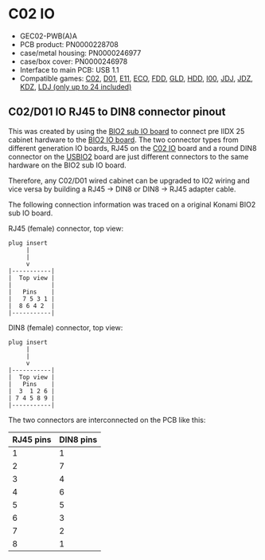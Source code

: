 # C02 IO

* GEC02-PWB(A)A
* PCB product: PN0000228708
* case/metal housing: PN0000246977
* case/box cover: PN0000246978
* Interface to main PCB: USB 1.1
* Compatible games: [C02](../software/C02.md), [D01](../software/D01.md), [E11](../software/E11.md),
[ECO](../software/ECO.md), [FDD](../software/FDD.md), [GLD](../software/GLD.md), [HDD](../software/HDD.md),
[I00](../software/I00.md), [JDJ](../software/JDJ.md), [JDZ](../software/JDZ.md), [KDZ](../software/KDZ.md),
[LDJ (only up to 24 included)](../software/LDJ.md)

## C02/D01 IO RJ45 to DIN8 connector pinout

This was created by using the [BIO2 sub IO board](../io.md#bio2-ldj-sub-io) to connect pre IIDX 25 cabinet
hardware to the [BIO2 IO board](../io.md#bio2). The two connector types from different generation IO boards, RJ45
on the [C02 IO](#c02-io) board and a round DIN8 connector on the [USBIO2](../io.md#usbio2) board are just
different connectors to the same hardware on the BIO2 sub IO board.

Therefore, any C02/D01 wired cabinet can be upgraded to IO2 wiring and vice versa by building
a RJ45 -> DIN8 or DIN8 -> RJ45 adapter cable.

The following connection information was traced on a original Konami BIO2 sub IO board.

RJ45 (female) connector, top view:

```text
plug insert
     |
     |
     v
|-----------|
|  Top view |
|           |
|   Pins    |    
|   7 5 3 1 |
|  8 6 4 2  |
|-----------|
```

DIN8 (female) connector, top view:

```text
plug insert
     |
     |
     v
|-----------|
|  Top view |
|   Pins    |    
|  3  1 2 6 |
| 7 4 5 8 9 |
|-----------|
```

The two connectors are interconnected on the PCB like this:

| RJ45 pins | DIN8 pins |
|-----------|-----------|
| 1         | 1         |
| 2         | 7         |
| 3         | 4         |
| 4         | 6         |
| 5         | 5         |
| 6         | 3         |
| 7         | 2         |
| 8         | 1         |
